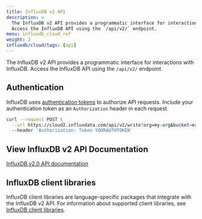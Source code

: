 ```yaml
---
title: InfluxDB v2 API
description: >
  The InfluxDB v2 API provides a programmatic interface for interactions with InfluxDB.
  Access the InfluxDB API using the `/api/v2/` endpoint.
menu: influxdb_cloud_ref
weight: 3
influxdb/cloud/tags: [api]
---
```


The InfluxDB v2 API provides a programmatic interface for interactions with InfluxDB.
Access the InfluxDB API using the `/api/v2/` endpoint.

## Authentication
InfluxDB uses [authentication tokens](/influxdb/cloud/security/tokens/) to authorize API requests.
Include your authentication token as an `Authorization` header in each request.

```sh
curl --request POST \
  --url https://cloud2.influxdata.com/api/v2/write?org=my-org&bucket=example-bucket \
  --header 'Authorization: Token YOURAUTHTOKEN'
```

## View InfluxDB v2 API Documentation
<a class="btn" href="/v2.0/api/">InfluxDB v2.0 API documentation</a>

## InfluxDB client libraries
InfluxDB client libraries are language-specific packages that integrate with the InfluxDB v2 API.
For information about supported client libraries, see [InfluxDB client libraries](/influxdb/cloud/tools/client-libraries/).
